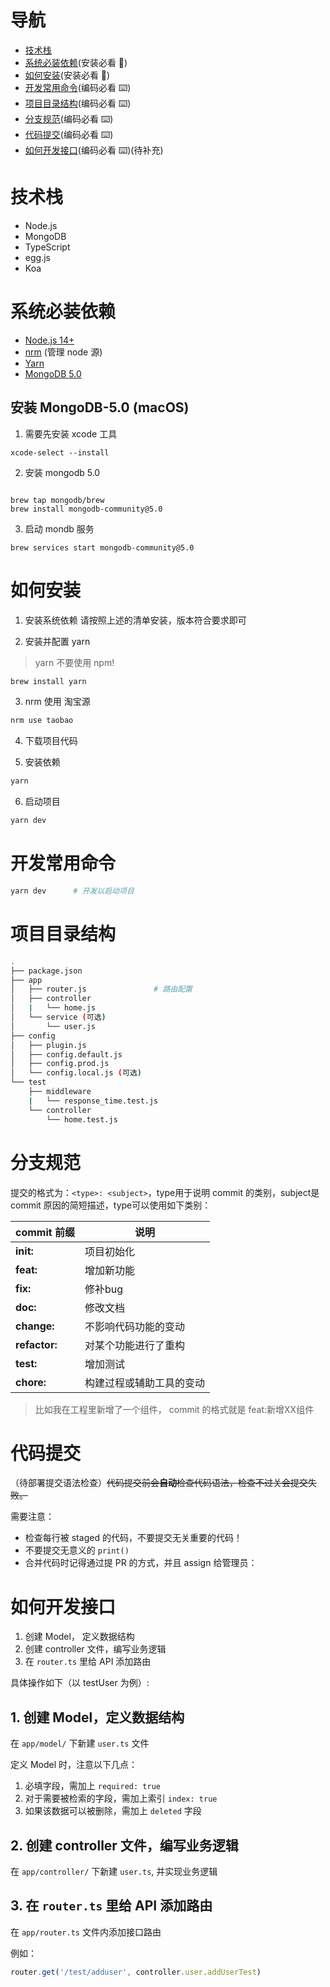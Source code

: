 # 导航

- [技术栈](#技术栈)
- [系统必装依赖](#系统必装依赖)(安装必看 👏)
- [如何安装](#如何安装)(安装必看 👏)
- [开发常用命令](#开发常用命令)(编码必看 ⌨️)
- [项目目录结构](#项目目录结构)(编码必看 ⌨️)
- [分支规范](#分支规范)(编码必看 ⌨️)
- [代码提交](#代码提交)(编码必看 ⌨️)
- [如何开发接口](#如何开发接口)(编码必看 ⌨️)(待补充)

# 技术栈

- Node.js
- MongoDB
- TypeScript
- egg.js
- Koa

# 系统必装依赖

- [Node.js 14+](https://nodejs.org/zh-cn/)
- [nrm](https://github.com/Pana/nrm) (管理 node 源)
- [Yarn](https://yarnpkg.com/)
- [MongoDB 5.0](https://docs.mongodb.com/guides/server/install/)

## 安装 MongoDB-5.0 (macOS)
1. 需要先安装 xcode 工具

```ssh
xcode-select --install
```

2. 安装 mongodb 5.0

```ssh

brew tap mongodb/brew
brew install mongodb-community@5.0

```

3. 启动 mondb 服务

```ssh
brew services start mongodb-community@5.0
```

# 如何安装

1. 安装系统依赖
  请按照上述的清单安装，版本符合要求即可

2. 安装并配置 yarn
  > yarn
  > 不要使用 npm!

```bash
brew install yarn
```

3. nrm 使用 淘宝源

```bash
nrm use taobao
```

4. 下载项目代码
  
5. 安装依赖

```bash
yarn
```

6. 启动项目

```bash
yarn dev
```


# 开发常用命令


```bash
yarn dev      # 开发以启动项目
```

# 项目目录结构


```bash
.
├── package.json
├── app
│   ├── router.js               # 路由配置
│   ├── controller
│   |   └── home.js
│   └── service (可选)
│       └── user.js
├── config
│   ├── plugin.js
│   ├── config.default.js
│   ├── config.prod.js
│   └── config.local.js (可选)
└── test
    ├── middleware
    |   └── response_time.test.js
    └── controller
        └── home.test.js
```

# 分支规范

提交的格式为：`<type>: <subject>`，type用于说明 commit 的类别，subject是 commit 原因的简短描述，type可以使用如下类别：

| commit 前缀      | 说明     |
| ------------- | -------- |
| **init:**     | 项目初始化 |
| **feat:**     | 增加新功能 |
| **fix:**      | 修补bug   |
| **doc:**      | 修改文档   |
| **change:**   | 不影响代码功能的变动   |
| **refactor:** | 对某个功能进行了重构   |
| **test:**     | 增加测试   |
| **chore:**     | 构建过程或辅助工具的变动   |

> 比如我在工程里新增了一个组件， commit 的格式就是 feat:新增XX组件

# 代码提交

（待部署提交语法检查）~~代码提交前会**自动**检查代码语法，检查不过关会提交失败。~~

需要注意：

- 检查每行被 staged 的代码，不要提交无关重要的代码！
- 不要提交无意义的 `print()`
- 合并代码时记得通过提 PR 的方式，并且 assign 给管理员：


# 如何开发接口

1. 创建 Model， 定义数据结构
2. 创建 controller 文件，编写业务逻辑
3. 在 `router.ts` 里给 API 添加路由

具体操作如下（以 testUser 为例）:

## 1. 创建 Model，定义数据结构

在 `app/model/` 下新建 `user.ts` 文件

定义 Model 时，注意以下几点：

1. 必填字段，需加上 `required: true`
2. 对于需要被检索的字段，需加上索引 `index: true`
3. 如果该数据可以被删除，需加上 `deleted` 字段

## 2. 创建 controller 文件，编写业务逻辑

在 `app/controller/` 下新建 `user.ts`, 并实现业务逻辑

## 3. 在 `router.ts` 里给 API 添加路由

在 `app/router.ts` 文件内添加接口路由

例如： 

```js
router.get('/test/adduser', controller.user.addUserTest)
```



